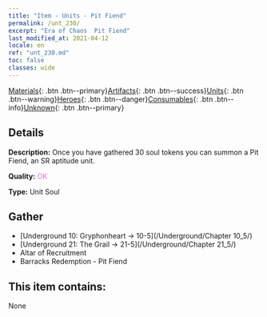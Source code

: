 ```yaml
---
title: "Item - Units - Pit Fiend"
permalink: /unt_230/
excerpt: "Era of Chaos  Pit Fiend"
last_modified_at: 2021-04-12
locale: en
ref: "unt_230.md"
toc: false
classes: wide
---
```

 [Materials](/){: .btn .btn--primary}[Artifacts](/Artifacts/){: .btn .btn--success}[Units](/Units/){: .btn .btn--warning}[Heroes](/Heroes/){: .btn .btn--danger}[Consumables](/Consumables/){: .btn .btn--info}[Unknown](/Unknown/){: .btn .btn--primary}

## Details
 **Description:** Once you have gathered 30 soul tokens you can summon a Pit Fiend, an SR aptitude unit.

 **Quality:** <span style="color: #DA70D6">OK</span>

 **Type:** Unit Soul

## Gather

*    [Underground 10: Gryphonheart -> 10-5](/Underground/Chapter 10_5/) 
*    [Underground 21: The Grail -> 21-5](/Underground/Chapter 21_5/) 
*    Altar of Recruitment 
*    Barracks Redemption - Pit Fiend 

## This item contains:

  None

